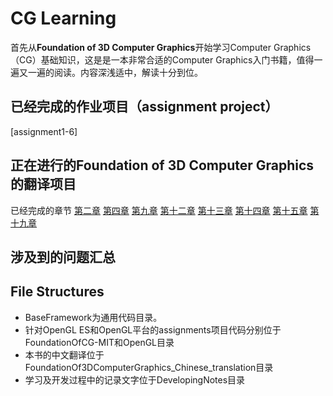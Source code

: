 # CG Learning
首先从**Foundation of 3D Computer Graphics**开始学习Computer Graphics（CG）基础知识，这是是一本非常合适的Computer Graphics入门书籍，值得一遍又一遍的阅读。内容深浅适中，解读十分到位。

## 已经完成的作业项目（assignment project）
[assignment1-6]

## 正在进行的**Foundation of 3D Computer Graphics**的翻译项目
已经完成的章节
[第二章](FoundationOf3DComputerGraphics_Chinese_translation/PDF/Chapter02-Linear.pdf)
[第四章](FoundationOf3DComputerGraphics_Chinese_translation/PDF/Chapter04-Respect.pdf)
[第九章](FoundationOf3DComputerGraphics_Chinese_translation/PDF/Chapter09-Smooth-Interpolation.pdf)
[第十二章](FoundationOf3DComputerGraphics_Chinese_translation/PDF/Chapter12-From-Vertex-To-Pixel.pdf)
[第十三章](FoundationOf3DComputerGraphics_Chinese_translation/PDF/Chapter13-Rational-Linear-Interpolation.pdf)
[第十四章](FoundationOf3DComputerGraphics_Chinese_translation/PDF/Chapter14-Materials.pdf)
[第十五章](FoundationOf3DComputerGraphics_Chinese_translation/PDF/Chapter15_texture_mapping.pdf)
[第十九章](FoundationOf3DComputerGraphics_Chinese_translation/PDF/Chapter19_Color.pdf)

## 涉及到的问题汇总


## File Structures

- BaseFramework为通用代码目录。
- 针对OpenGL ES和OpenGL平台的assignments项目代码分别位于FoundationOfCG-MIT和OpenGL目录
- 本书的中文翻译位于FoundationOf3DComputerGraphics_Chinese_translation目录
- 学习及开发过程中的记录文字位于DevelopingNotes目录


